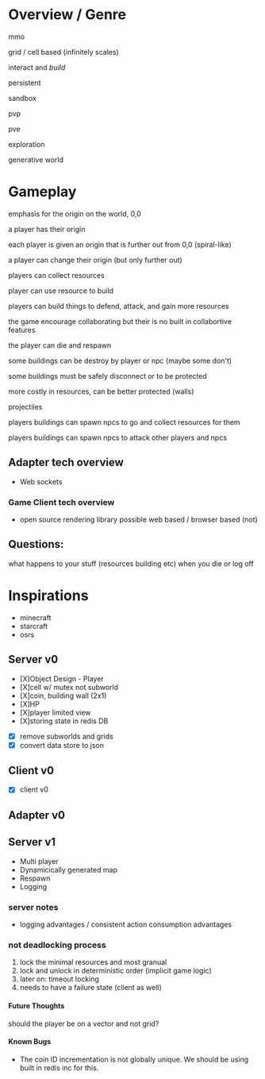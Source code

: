 # Overview / Genre
mmo

grid / cell based (infinitely scales)

interact and *build*

persistent

sandbox

pvp

pve

exploration

generative world

# Gameplay
emphasis for the origin on the world, 0,0

a player has their origin

each player is given an origin that is further out from 0,0 (spiral-like)

a player can change their origin (but only further out)

players can collect resources

player can use resource to build

players can build things to defend, attack, and gain more resources

the game encourage collaborating but their is no built in collabortive features

the player can die and respawn

some buildings can be destroy by player or npc (maybe some don't)

some buildings must be safely disconnect or to be protected

more costly in resources, can be better protected (walls)

projectiles

players buildings can spawn npcs to go and collect resources for them

players buildings can spawn npcs to attack other players and npcs

## Adapter tech overview
- Web sockets

### Game Client tech overview
- open source rendering library possible web based / browser based (not)

## Questions:
what happens to your stuff (resources building etc) when you die or log off

# Inspirations
- minecraft
- starcraft
- osrs


## Server v0
- [X]Object Design - Player
- [X]cell w/ mutex not subworld
- [X]coin, building wall (2x1)
- [X]HP
- [X]player limited view
- [X]storing state in redis DB
- [X] remove subworlds and grids
- [X] convert data store to json

## Client v0
- [X] client v0

## Adapter v0

## Server v1
- Multi player
- Dynamicically generated map
- Respawn
- Logging

### server notes
- logging advantages / consistent action consumption advantages

### not deadlocking process
1. lock the minimal resources and most granual
2. lock and unlock in deterministic order (implicit game logic)
3. later on: timeout locking
4. needs to have a failure state (client as well)

#### Future Thoughts
should the player be on a vector and not grid?

#### Known Bugs
- The coin ID incrementation is not globally unique. We should be using built in redis inc for this.  

